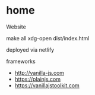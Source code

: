 # home

Website

make all
xdg-open dist/index.html

deployed via netlify

frameworks
- http://vanilla-js.com
- https://plainjs.com
- https://vanillajstoolkit.com
